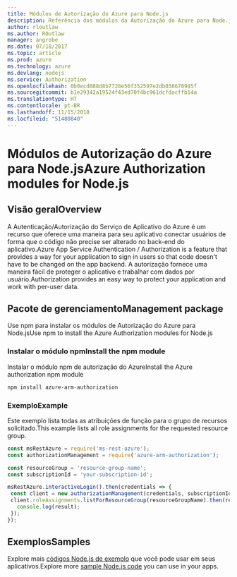 ```yaml
---
title: Módulos de Autorização do Azure para Node.js
description: Referência dos módulos da Autorização do Azure para Node.js
author: rloutlaw
ms.author: ROutlaw
manager: angrobe
ms.date: 07/18/2017
ms.topic: article
ms.prod: azure
ms.technology: azure
ms.devlang: nodejs
ms.service: Authorization
ms.openlocfilehash: 0b0ecd088d8b7728e56f352597e2db038678945f
ms.sourcegitcommit: b1e29342a19524f43ed70f4bc961dcfdacffb14a
ms.translationtype: HT
ms.contentlocale: pt-BR
ms.lasthandoff: 11/15/2018
ms.locfileid: "51480840"
---
```

# <a name="azure-authorization-modules-for-nodejs"></a><span data-ttu-id="a1b58-103">Módulos de Autorização do Azure para Node.js</span><span class="sxs-lookup"><span data-stu-id="a1b58-103">Azure Authorization modules for Node.js</span></span>

## <a name="overview"></a><span data-ttu-id="a1b58-104">Visão geral</span><span class="sxs-lookup"><span data-stu-id="a1b58-104">Overview</span></span>

<span data-ttu-id="a1b58-105">A Autenticação/Autorização do Serviço de Aplicativo do Azure é um recurso que oferece uma maneira para seu aplicativo conectar usuários de forma que o código não precise ser alterado no back-end do aplicativo.</span><span class="sxs-lookup"><span data-stu-id="a1b58-105">Azure App Service Authentication / Authorization is a feature that provides a way for your application to sign in users so that code doesn't have to be changed on the app backend.</span></span> <span data-ttu-id="a1b58-106">A autorização fornece uma maneira fácil de proteger o aplicativo e trabalhar com dados por usuário.</span><span class="sxs-lookup"><span data-stu-id="a1b58-106">Authorization provides an easy way to protect your application and work with per-user data.</span></span>

## <a name="management-package"></a><span data-ttu-id="a1b58-107">Pacote de gerenciamento</span><span class="sxs-lookup"><span data-stu-id="a1b58-107">Management package</span></span>

<span data-ttu-id="a1b58-108">Use npm para instalar os módulos de Autorização do Azure para Node.js</span><span class="sxs-lookup"><span data-stu-id="a1b58-108">Use npm to install the Azure Authorization modules for Node.js</span></span>

### <a name="install-the-npm-module"></a><span data-ttu-id="a1b58-109">Instalar o módulo npm</span><span class="sxs-lookup"><span data-stu-id="a1b58-109">Install the npm module</span></span>

<span data-ttu-id="a1b58-110">Instalar o módulo npm de autorização do Azure</span><span class="sxs-lookup"><span data-stu-id="a1b58-110">Install the Azure authorization npm module</span></span>

```bash
npm install azure-arm-authorization
```

### <a name="example"></a><span data-ttu-id="a1b58-111">Exemplo</span><span class="sxs-lookup"><span data-stu-id="a1b58-111">Example</span></span>

<span data-ttu-id="a1b58-112">Este exemplo lista todas as atribuições de função para o grupo de recursos solicitado.</span><span class="sxs-lookup"><span data-stu-id="a1b58-112">This example lists all role assignments for the requested resource group.</span></span>

```javascript
const msRestAzure = require('ms-rest-azure');
const authorizationManagement = require('azure-arm-authorization');

const resourceGroup = 'resource-group-name';
const subscriptionId = 'your-subscription-id';

msRestAzure.interactiveLogin().then(credentials => {
 const client = new authorizationManagement(credentials, subscriptionId);
 client.roleAssignments.listForResourceGroup(resourceGroupName).then(result => {
   console.log(result);
 });
});
```

## <a name="samples"></a><span data-ttu-id="a1b58-113">Exemplos</span><span class="sxs-lookup"><span data-stu-id="a1b58-113">Samples</span></span>

<span data-ttu-id="a1b58-114">Explore mais [códigos Node.js de exemplo](https://azure.microsoft.com/resources/samples/?platform=nodejs) que você pode usar em seus aplicativos.</span><span class="sxs-lookup"><span data-stu-id="a1b58-114">Explore more [sample Node.js code](https://azure.microsoft.com/resources/samples/?platform=nodejs) you can use in your apps.</span></span>
